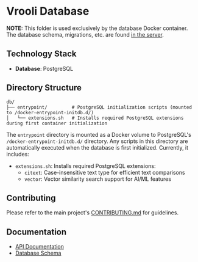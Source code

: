 # Vrooli Database

**NOTE:** This folder is used exclusively by the database Docker container. The database schema, migrations, etc. are found [in the server](/packages/server/src/db).

## Technology Stack

- **Database**: PostgreSQL

## Directory Structure

```
db/
├── entrypoint/         # PostgreSQL initialization scripts (mounted to /docker-entrypoint-initdb.d/)
│   └── extensions.sh   # Installs required PostgreSQL extensions during first container initialization
```

The `entrypoint` directory is mounted as a Docker volume to PostgreSQL's `/docker-entrypoint-initdb.d/` directory. Any scripts in this directory are automatically executed when the database is first initialized. Currently, it includes:

- `extensions.sh`: Installs required PostgreSQL extensions:
  - `citext`: Case-insensitive text type for efficient text comparisons
  - `vector`: Vector similarity search support for AI/ML features

## Contributing

Please refer to the main project's [CONTRIBUTING.md](../../CONTRIBUTING.md) for guidelines.

## Documentation

- [API Documentation](../docs/api/README.md)
- [Database Schema](/packages/server/src/db/schema.prisma)
